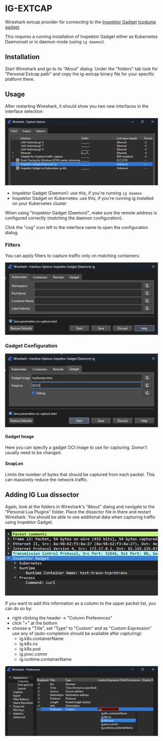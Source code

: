 # IG-EXTCAP

Wireshark extcap provider for connecting to the [Inspektor Gadget](https://github.com/inspektor-gadget/inspektor-gadget)
[tcpdump gadget](https://inspektor-gadget.io/docs/latest/gadgets/tcpdump).

This requires a running installation of Inspektor Gadget either as Kubernetes Daemonset or in daemon mode (using
`ig daemon`).

## Installation

Start Wireshark and go to its "About" dialog. Under the "folders" tab look for "Personal Extcap path" and copy the
ig-extcap binary file for your specific platform there.

## Usage

After restarting Wireshark, it should show you two new interfaces in the interface selection:

![Interfaces](docs/interfaces.png)

* Inspektor Gadget (Daemon): use this, if you're running `ig daemon`
* Inspektor Gadget on Kubernetes: use this, if you're running ig installed on your Kubernetes cluster

When using "Inspektor Gadget (Daemon)", make sure the remote address is configured correctly (matching the daemon
configuration).

Click the "cog" icon left to the interface name to open the configuration dialog.

### Filters

You can apply filters to capture traffic only on matching containers:

![K8s Filtering](docs/options_k8s_filters.png)

### Gadget Configuration

![Gadget Options](docs/options_gadget.png)

#### Gadget Image

Here you can specify a gadget OCI image to use for capturing. Doesn't usually need to be changed.

#### SnapLen

Limits the number of bytes that should be captured from each packet. This can massively reduce the network traffic.

## Adding IG Lua dissector

Again, look at the folders in Wireshark's "About" dialog and navigate to the "Personal Lua Plugins" folder. Place the
dissector file in there and restart Wireshark. You should be able to see additional data when capturing traffic using
Inspektor Gadget.

![Dissector Preview](docs/dissector.png)

If you want to add this information as a column to the upper packet list, you can do so by:

* right clicking the header -> "Column Preferences"
* click "+" at the bottom
* choose a "Title", set "Type" to "Custom" and as "Custom Expression" use any of (auto-completion should be available 
  after capturing):
  * ig.k8s.containerName
  * ig.k8s.ns
  * ig.k8s.pod
  * ig.proc.comm
  * ig.runtime.containerName

![Columns](docs/columns.png)